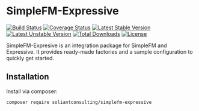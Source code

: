 # SimpleFM-Expressive

[![Build Status](https://travis-ci.org/soliantconsulting/SimpleFM-Expressive.svg?branch=master)](https://travis-ci.org/soliantconsulting/SimpleFM-Expressive)
[![Coverage Status](https://coveralls.io/repos/github/soliantconsulting/SimpleFM-Expressive/badge.svg?branch=master)](https://coveralls.io/github/soliantconsulting/SimpleFM-Expressive?branch=master)
[![Latest Stable Version](https://poser.pugx.org/soliantconsulting/simplefm-expressive/v/stable)](https://packagist.org/packages/soliantconsulting/simplefm-expressive)
[![Latest Unstable Version](https://poser.pugx.org/soliantconsulting/simplefm-expressive/v/unstable)](https://packagist.org/packages/soliantconsulting/simplefm-expressive)
[![Total Downloads](https://poser.pugx.org/soliantconsulting/simplefm-expressive/downloads)](https://packagist.org/packages/soliantconsulting/simplefm-expressive)
[![License](https://poser.pugx.org/soliantconsulting/simplefm-expressive/license)](https://packagist.org/packages/soliantconsulting/simplefm-expressive)

SimpleFM-Expresive is an integration package for SimpleFM and Expressive. It provides ready-made factories and a sample
configuration to quickly get started.

## Installation

Install via composer:

```bash
composer require soliantconsulting/simplefm-expressive
```
